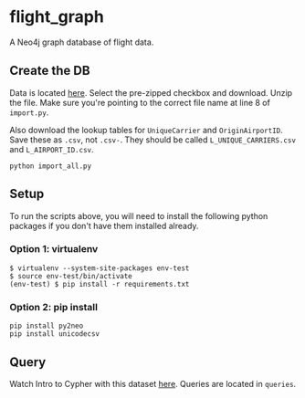 flight_graph
=============

A Neo4j graph database of flight data.

## Create the DB

Data is located [here](http://www.transtats.bts.gov/DL_SelectFields.asp?Table_ID=236&DB_Short_Name=On-Time). Select the pre-zipped checkbox and download. Unzip the file. Make sure you're pointing to the correct file name at line 8 of `import.py`.

Also download the lookup tables for `UniqueCarrier` and `OriginAirportID`. Save these as `.csv`, not `.csv-`. They should be called `L_UNIQUE_CARRIERS.csv` and `L_AIRPORT_ID.csv`.

```
python import_all.py
```

## Setup

To run the scripts above, you will need to install the following python packages if you don't have them installed already.

### Option 1: virtualenv

```
$ virtualenv --system-site-packages env-test
$ source env-test/bin/activate
(env-test) $ pip install -r requirements.txt
```

### Option 2: pip install

```
pip install py2neo
pip install unicodecsv
```

## Query

Watch Intro to Cypher with this dataset [here](https://www.youtube.com/watch?v=VdivJqlPzCI). Queries are located in `queries`.
